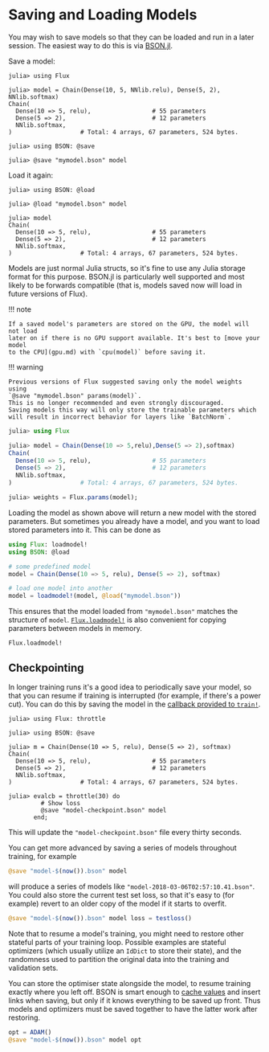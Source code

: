 # Saving and Loading Models

You may wish to save models so that they can be loaded and run in a later
session. The easiest way to do this is via
[BSON.jl](https://github.com/JuliaIO/BSON.jl).

Save a model:

```jldoctest saving
julia> using Flux

julia> model = Chain(Dense(10, 5, NNlib.relu), Dense(5, 2), NNlib.softmax)
Chain(
  Dense(10 => 5, relu),                 # 55 parameters
  Dense(5 => 2),                        # 12 parameters
  NNlib.softmax,
)                   # Total: 4 arrays, 67 parameters, 524 bytes.

julia> using BSON: @save

julia> @save "mymodel.bson" model
```

Load it again:

```jldoctest saving
julia> using BSON: @load

julia> @load "mymodel.bson" model

julia> model
Chain(
  Dense(10 => 5, relu),                 # 55 parameters
  Dense(5 => 2),                        # 12 parameters
  NNlib.softmax,
)                   # Total: 4 arrays, 67 parameters, 524 bytes.
```

Models are just normal Julia structs, so it's fine to use any Julia storage
format for this purpose. BSON.jl is particularly well supported and most likely
to be forwards compatible (that is, models saved now will load in future
versions of Flux).

!!! note

    If a saved model's parameters are stored on the GPU, the model will not load
    later on if there is no GPU support available. It's best to [move your model
    to the CPU](gpu.md) with `cpu(model)` before saving it.

!!! warning

    Previous versions of Flux suggested saving only the model weights using
    `@save "mymodel.bson" params(model)`.
    This is no longer recommended and even strongly discouraged.
    Saving models this way will only store the trainable parameters which
    will result in incorrect behavior for layers like `BatchNorm`.

```julia
julia> using Flux

julia> model = Chain(Dense(10 => 5,relu),Dense(5 => 2),softmax)
Chain(
  Dense(10 => 5, relu),                 # 55 parameters
  Dense(5 => 2),                        # 12 parameters
  NNlib.softmax,
)                   # Total: 4 arrays, 67 parameters, 524 bytes.

julia> weights = Flux.params(model);
```

Loading the model as shown above will return a new model with the stored parameters.
But sometimes you already have a model, and you want to load stored parameters into it.
This can be done as

```julia
using Flux: loadmodel!
using BSON: @load

# some predefined model
model = Chain(Dense(10 => 5, relu), Dense(5 => 2), softmax)

# load one model into another
model = loadmodel!(model, @load("mymodel.bson"))
```

This ensures that the model loaded from `"mymodel.bson"` matches the structure of `model`. [`Flux.loadmodel!`](@ref) is also convenient for copying parameters between models in memory.

```@docs
Flux.loadmodel!
```

## Checkpointing

In longer training runs it's a good idea to periodically save your model, so that you can resume if training is interrupted (for example, if there's a power cut). You can do this by saving the model in the [callback provided to `train!`](training/training.md).

```jldoctest saving
julia> using Flux: throttle

julia> using BSON: @save

julia> m = Chain(Dense(10 => 5, relu), Dense(5 => 2), softmax)
Chain(
  Dense(10 => 5, relu),                 # 55 parameters
  Dense(5 => 2),                        # 12 parameters
  NNlib.softmax,
)                   # Total: 4 arrays, 67 parameters, 524 bytes.

julia> evalcb = throttle(30) do
         # Show loss
         @save "model-checkpoint.bson" model
       end;
```

This will update the `"model-checkpoint.bson"` file every thirty seconds.

You can get more advanced by saving a series of models throughout training, for example

```julia
@save "model-$(now()).bson" model
```

will produce a series of models like `"model-2018-03-06T02:57:10.41.bson"`. You
could also store the current test set loss, so that it's easy to (for example)
revert to an older copy of the model if it starts to overfit.

```julia
@save "model-$(now()).bson" model loss = testloss()
```

Note that to resume a model's training, you might need to restore other stateful parts of your training loop. Possible examples are stateful optimizers (which usually utilize an `IdDict` to store their state), and the randomness used to partition the original data into the training and validation sets.

You can store the optimiser state alongside the model, to resume training
exactly where you left off. BSON is smart enough to [cache values](https://github.com/JuliaIO/BSON.jl/blob/v0.3.4/src/write.jl#L71) and insert links when saving, but only if it knows everything to be saved up front. Thus models and optimizers must be saved together to have the latter work after restoring.

```julia
opt = ADAM()
@save "model-$(now()).bson" model opt
```
